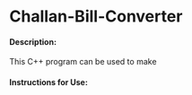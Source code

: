 # Challan-Bill-Converter

#### Description:
This C++ program can be used to make

#### Instructions for Use:
